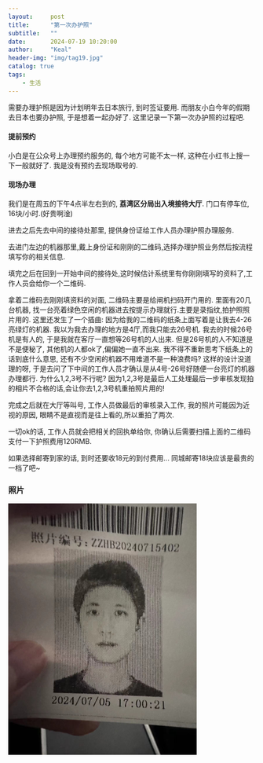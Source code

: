 ```yaml
---
layout:     post
title:      "第一次办护照"
subtitle:   ""
date:       2024-07-19 10:20:00
author:     "Keal"
header-img: "img/tag19.jpg"
catalog: true
tags:
    - 生活
---
```


需要办理护照是因为计划明年去日本旅行, 到时签证要用. 而朋友小白今年的假期去日本也要办护照, 于是想着一起办好了. 这里记录一下第一次办护照的过程吧.

#### 提前预约

小白是在公众号上办理预约服务的, 每个地方可能不太一样, 这种在小红书上搜一下一般就好了. 我是没有预约去现场取号的.

#### 现场办理

我们是在周五的下午4点半左右到的, **荔湾区分局出入境接待大厅**. 门口有停车位, 16块/小时.(好贵啊淦)

进去之后先去中间的接待处那里, 提供身份证给工作人员办理护照办理服务.

去进门左边的机器那里,戴上身份证和刚刚的二维码,选择办理护照业务然后按流程填写你的相关信息.

填完之后在回到一开始中间的接待处,这时候估计系统里有你刚刚填写的资料了,工作人员会给你一个二维码.

拿着二维码去刚刚填资料的对面, 二维码主要是给闸机扫码开门用的. 里面有20几台机器, 找一台亮着绿色空闲的机器进去按提示办理就行.主要是录指纹,拍护照照片用的. 这里还发生了一个插曲: 因为给我的二维码的纸条上面写着是让我去4-26亮绿灯的机器. 我以为我去办理的地方是4厅,而我只能去26号机. 我去的时候26号机是有人的, 于是我就在客厅一直想等26号机的人出来. 但是26号机的人不知道是不是便秘了, 其他机的人都ok了,偏偏她一直不出来. 我不得不重新思考下纸条上的话到底什么意思, 还有不少空闲的机器不用难道不是一种浪费吗? 这样的设计没道理的呀, 于是去问了下中间的工作人员才确认是从4号-26号好随便一台亮灯的机器办理都行. 为什么1,2,3号不行呢? 因为1,2,3号是最后人工处理最后一步审核发现拍的相片不合格的话,会让你去1,2,3号机重拍照片用的!

完成之后就在大厅等叫号, 工作人员做最后的审核录入工作, 我的照片可能因为近视的原因, 眼睛不是直视而是往上看的,所以重拍了两次. 

一切ok的话, 工作人员就会把相关的回执单给你, 你确认后需要扫描上面的二维码支付一下护照费用120RMB.

如果选择邮寄到家的话, 到时还要收18元的到付费用... 同城邮寄18块应该是最贵的一档了吧~

### 照片

<img src="https://raw.githubusercontent.com/kneed/typora_img_respository/main/typora/202407191055490.png" alt="image-20240719105459196" style="zoom:50%;" />
